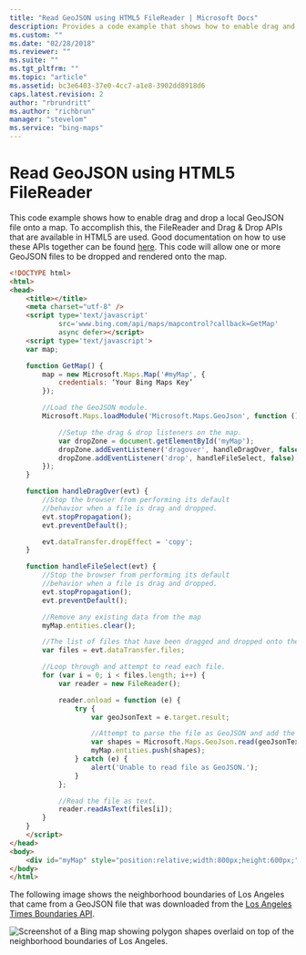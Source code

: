 ```yaml
---
title: "Read GeoJSON using HTML5 FileReader | Microsoft Docs"
description: Provides a code example that shows how to enable drag and drop on a local GeoJSON file using the FileReader and Drag & Drop APIs available in HTML5.
ms.custom: ""
ms.date: "02/28/2018"
ms.reviewer: ""
ms.suite: ""
ms.tgt_pltfrm: ""
ms.topic: "article"
ms.assetid: bc3e6403-37e0-4cc7-a1e8-3902dd8918d6
caps.latest.revision: 2
author: "rbrundritt"
ms.author: "richbrun"
manager: "stevelom"
ms.service: "bing-maps"
---
```


# Read GeoJSON using HTML5 FileReader

This code example shows how to enable drag and drop a local GeoJSON file onto a map. To accomplish this, the FileReader and Drag & Drop APIs that are available in HTML5 are used. Good documentation on how to use these APIs together can be found [here](https://www.html5rocks.com/en/tutorials/file/dndfiles/#toc-selecting-files-dnd). This code will allow one or more GeoJSON files to be dropped and rendered onto the map.

```html
<!DOCTYPE html>
<html>
<head>
    <title></title>
    <meta charset="utf-8" />
    <script type='text/javascript' 
            src='www.bing.com/api/maps/mapcontrol?callback=GetMap' 
            async defer></script>
    <script type='text/javascript'>
    var map;

    function GetMap() {
        map = new Microsoft.Maps.Map('#myMap', {
            credentials: ‘Your Bing Maps Key’
        });

        //Load the GeoJSON module.
        Microsoft.Maps.loadModule('Microsoft.Maps.GeoJson', function () {

            //Setup the drag & drop listeners on the map.
            var dropZone = document.getElementById('myMap');
            dropZone.addEventListener('dragover', handleDragOver, false);
            dropZone.addEventListener('drop', handleFileSelect, false);
        });
    }

    function handleDragOver(evt) {
        //Stop the browser from performing its default 
        //behavior when a file is drag and dropped.
        evt.stopPropagation();
        evt.preventDefault();

        evt.dataTransfer.dropEffect = 'copy';
    }

    function handleFileSelect(evt) {
        //Stop the browser from performing its default 
        //behavior when a file is drag and dropped.
        evt.stopPropagation();
        evt.preventDefault();

        //Remove any existing data from the map
        myMap.entities.clear();

        //The list of files that have been dragged and dropped onto the map.
        var files = evt.dataTransfer.files; 

        //Loop through and attempt to read each file. 
        for (var i = 0; i < files.length; i++) {
            var reader = new FileReader();

            reader.onload = function (e) {
                try {
                    var geoJsonText = e.target.result;

                    //Attempt to parse the file as GeoJSON and add the shapes to the map.
                    var shapes = Microsoft.Maps.GeoJson.read(geoJsonText);
                    myMap.entities.push(shapes);
                } catch (e) {
                    alert('Unable to read file as GeoJSON.');
                }
            };

            //Read the file as text.
            reader.readAsText(files[i]);
        }
    }  
    </script>
</head>
<body>
    <div id="myMap" style="position:relative;width:800px;height:600px;"></div>
</body>
</html>
```

The following image shows the neighborhood boundaries of Los Angeles that came from a GeoJSON file that was downloaded from the [Los Angeles Times Boundaries API](https://boundaries.latimes.com/sets/).

![Screenshot of a Bing map showing polygon shapes overlaid on top of the neighborhood boundaries of Los Angeles.](../../media/bmv8-geojson-la.png)